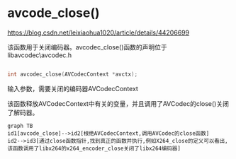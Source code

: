 # avcode_close()

<https://blog.csdn.net/leixiaohua1020/article/details/44206699>

该函数用于关闭编码器。avcodec_close()函数的声明位于libavcodec\avcodec.h

```cpp

int avcodec_close(AVCodecContext *avctx);
```

输入参数，需要关闭的编码器AVCodecContext

该函数释放AVCodecContext中有关的变量，并且调用了AVCodec的close()关闭了解码器。

```mermaid
graph TB
id1[avcode_close]-->id2[根绝AVCodecContext,调用AVCodec的close函数]
id2-->id3[通过close函数指针,找到真正的函数并执行,例如X264_close的定义可以看出,该函数调用了libx264的x264_encoder_close关闭了libx264编码器]
```

